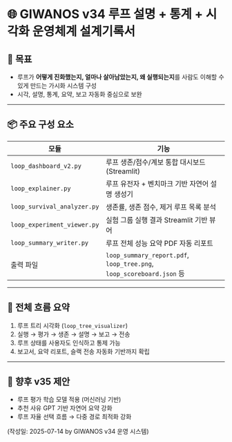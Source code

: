 # 🌐 GIWANOS v34 루프 설명 + 통계 + 시각화 운영체계 설계기록서

## 🎯 목표
- 루프가 **어떻게 진화했는지, 얼마나 살아남았는지, 왜 실행되는지**를 사람도 이해할 수 있게 만드는 가시화 시스템 구성
- 시각, 설명, 통계, 요약, 보고 자동화 중심으로 보완

---

## 📦 주요 구성 요소

| 모듈 | 기능 |
|------|------|
| `loop_dashboard_v2.py` | 루프 생존/점수/계보 통합 대시보드 (Streamlit) |
| `loop_explainer.py` | 루프 유전자 + 벤치마크 기반 자연어 설명 생성기 |
| `loop_survival_analyzer.py` | 생존률, 생존 점수, 제거 루프 목록 분석 |
| `loop_experiment_viewer.py` | 실험 그룹 실행 결과 Streamlit 기반 뷰어 |
| `loop_summary_writer.py` | 루프 전체 성능 요약 PDF 자동 리포트 |
| 출력 파일 | `loop_summary_report.pdf`, `loop_tree.png`, `loop_scoreboard.json` 등 |

---

## 🧠 전체 흐름 요약

1. 루프 트리 시각화 (`loop_tree_visualizer`)
2. 실행 → 평가 → 생존 → 설명 → 보고 → 전송
3. 루프 상태를 사용자도 인식하고 통제 가능
4. 보고서, 요약 리포트, 슬랙 전송 자동화 기반까지 확립

---

## 🔮 향후 v35 제안

- 루프 평가 학습 모델 적용 (머신러닝 기반)
- 추천 사유 GPT 기반 자연어 요약 강화
- 루프 자율 선택 흐름 → 다중 경로 최적화 강화

(작성일: 2025-07-14 by GIWANOS v34 운영 시스템)